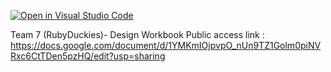 [![Open in Visual Studio Code](https://classroom.github.com/assets/open-in-vscode-c66648af7eb3fe8bc4f294546bfd86ef473780cde1dea487d3c4ff354943c9ae.svg)](https://classroom.github.com/online_ide?assignment_repo_id=7913425&assignment_repo_type=AssignmentRepo)

Team 7 (RubyDuckies)- Design Workbook
Public access link : https://docs.google.com/document/d/1YMKmIOjpvpO_nUn9TZ1Golm0piNVRxc6CtTDen5pzHQ/edit?usp=sharing
